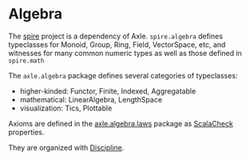 # Algebra

The [spire](http://github.com/non/spire) project is a dependency of Axle.
`spire.algebra` defines typeclasses for Monoid, Group, Ring, Field, VectorSpace, etc, and
witnesses for many common numeric types as well as those defined in `spire.math`

The `axle.algebra` package defines several categories of typeclasses:

* higher-kinded: Functor, Finite, Indexed, Aggregatable
* mathematical: LinearAlgebra, LengthSpace
* visualization: Tics, Plottable

Axioms are defined in the
[axle.algebra.laws](https://github.com/axlelang/axle/tree/master/axle-core/src/main/scala/axle/algebra/laws) package
as [ScalaCheck](http://scalacheck.org/) properties.

They are organized with [Discipline](https://github.com/typelevel/discipline).
